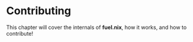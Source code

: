 # Contributing

This chapter will cover the internals of **fuel.nix**, how it works, and how
to contribute!
